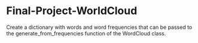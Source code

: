 # Final-Project-WorldCloud
Create a dictionary with words and word frequencies that can be passed to the generate_from_frequencies function of the WordCloud class.
